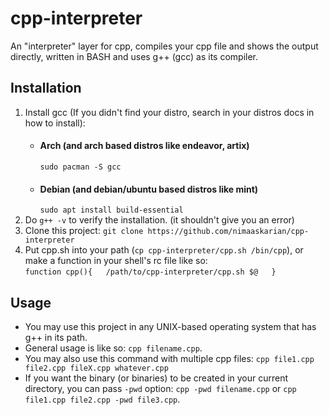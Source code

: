 # cpp-interpreter
An "interpreter" layer for cpp, compiles your cpp file and shows the output directly, written in BASH and uses g++ (gcc) as its compiler.  

## Installation
1. Install gcc (If you didn't find your distro, search in your distros docs in how to install):
    - #### Arch (and arch based distros like endeavor, artix)  
        `sudo pacman -S gcc`
    - #### Debian (and debian/ubuntu based distros like mint)  
        `sudo apt install build-essential`
2. Do `g++ -v` to verify the installation. (it shouldn't give you an error)
3. Clone this project: `git clone https://github.com/nimaaskarian/cpp-interpreter`  
4. Put cpp.sh into your path (`cp cpp-interpreter/cpp.sh /bin/cpp`), or make a function in your shell's rc file like so:  
`function cpp(){  
    /path/to/cpp-interpreter/cpp.sh $@  
}`

## Usage
- You may use this project in any UNIX-based operating system that has g++ in its path.  
- General usage is like so: `cpp filename.cpp`.
- You may also use this command with multiple cpp files: `cpp file1.cpp file2.cpp fileX.cpp whatever.cpp`
- If you want the binary (or binaries) to be created in your current directory, you can pass `-pwd` option: `cpp -pwd filename.cpp` or `cpp file1.cpp file2.cpp -pwd file3.cpp`.
